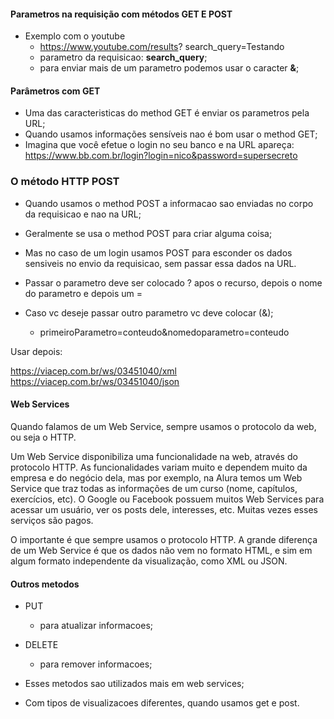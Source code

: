 #### Parametros na requisição com métodos GET E POST

- Exemplo com o youtube
    - https://www.youtube.com/results?  search_query=Testando
    - parametro da requisicao: **search_query**;
    - para enviar mais de um parametro podemos usar o caracter **&**;

#### Parâmetros com GET

- Uma das caracteristicas do method GET é enviar os parametros pela URL;
- Quando usamos informações sensíveis nao é bom usar o method GET;
- Imagina que você efetue o login no seu banco e na URL apareça: https://www.bb.com.br/login?login=nico&password=supersecreto

### O método HTTP POST

- Quando usamos o method POST a informacao sao enviadas no corpo da requisicao e nao na URL;
- Geralmente se usa o method POST para criar alguma coisa;
- Mas no caso de um login usamos POST para esconder os dados sensiveis no envio da requisicao, sem passar essa dados na URL.

- Passar o parametro deve ser colocado ? apos o recurso, depois o nome do parametro e depois um =
- Caso vc deseje passar outro parametro vc deve colocar (&);
    - primeiroParametro=conteudo&nomedoparametro=conteudo

Usar depois:

https://viacep.com.br/ws/03451040/xml
https://viacep.com.br/ws/03451040/json


#### Web Services

Quando falamos de um Web Service, sempre usamos o protocolo da web, ou seja o HTTP.

Um Web Service disponibiliza uma funcionalidade na web, através do protocolo HTTP. As funcionalidades variam muito e dependem muito da empresa e do negócio dela, mas por exemplo, na Alura temos um Web Service que traz todas as informações de um curso (nome, capítulos, exercícios, etc). O Google ou Facebook possuem muitos Web Services para acessar um usuário, ver os posts dele, interesses, etc. Muitas vezes esses serviços são pagos.

O importante é que sempre usamos o protocolo HTTP. A grande diferença de um Web Service é que os dados não vem no formato HTML, e sim em algum formato independente da visualização, como XML ou JSON.

#### Outros metodos

- PUT
    - para atualizar informacoes;

- DELETE
    - para remover informacoes;

- Esses metodos sao utilizados mais em web services;

- Com tipos de visualizacoes diferentes, quando usamos get e post.